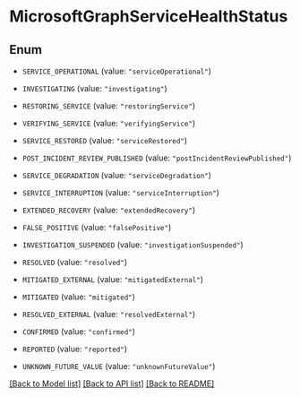 # MicrosoftGraphServiceHealthStatus

## Enum


* `SERVICE_OPERATIONAL` (value: `"serviceOperational"`)

* `INVESTIGATING` (value: `"investigating"`)

* `RESTORING_SERVICE` (value: `"restoringService"`)

* `VERIFYING_SERVICE` (value: `"verifyingService"`)

* `SERVICE_RESTORED` (value: `"serviceRestored"`)

* `POST_INCIDENT_REVIEW_PUBLISHED` (value: `"postIncidentReviewPublished"`)

* `SERVICE_DEGRADATION` (value: `"serviceDegradation"`)

* `SERVICE_INTERRUPTION` (value: `"serviceInterruption"`)

* `EXTENDED_RECOVERY` (value: `"extendedRecovery"`)

* `FALSE_POSITIVE` (value: `"falsePositive"`)

* `INVESTIGATION_SUSPENDED` (value: `"investigationSuspended"`)

* `RESOLVED` (value: `"resolved"`)

* `MITIGATED_EXTERNAL` (value: `"mitigatedExternal"`)

* `MITIGATED` (value: `"mitigated"`)

* `RESOLVED_EXTERNAL` (value: `"resolvedExternal"`)

* `CONFIRMED` (value: `"confirmed"`)

* `REPORTED` (value: `"reported"`)

* `UNKNOWN_FUTURE_VALUE` (value: `"unknownFutureValue"`)


[[Back to Model list]](../README.md#documentation-for-models) [[Back to API list]](../README.md#documentation-for-api-endpoints) [[Back to README]](../README.md)


